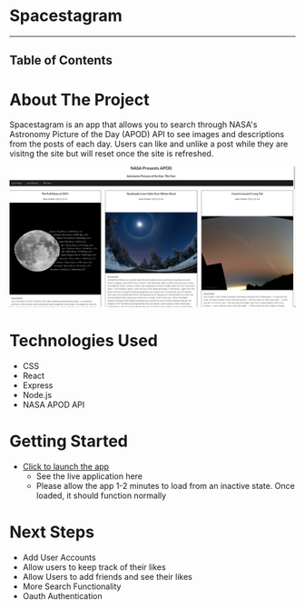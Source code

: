 # Spacestagram 
---
## Table of Contents

# About The Project
Spacestagram is an app that allows you to search through NASA's Astronomy Picture of the Day (APOD) API to see images and descriptions from the posts of each day.  Users can like and unlike a post while they are visitng the site but will reset once the site is refreshed.

![Homepage](https://raw.githubusercontent.com/Kklu78/spacestagram/master/public/images/Screenshot.png)


# Technologies Used
* CSS
* React
* Express
* Node.js
* NASA APOD API

# Getting Started

* [Click to launch the app](http://spacestagram-kklu.herokuapp.com/)
    * See the live application here
    * Please allow the app 1-2 minutes to load from an inactive state.  Once loaded, it should function normally


# Next Steps
* Add User Accounts
* Allow users to keep track of their likes
* Allow Users to add friends and see their likes
* More Search Functionality
* Oauth Authentication




